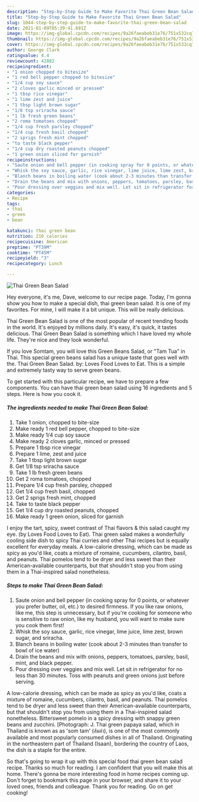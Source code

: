 ```yaml
---
description: "Step-by-Step Guide to Make Favorite Thai Green Bean Salad"
title: "Step-by-Step Guide to Make Favorite Thai Green Bean Salad"
slug: 1044-step-by-step-guide-to-make-favorite-thai-green-bean-salad
date: 2021-01-09T05:39:41.691Z
image: https://img-global.cpcdn.com/recipes/9a26faeabeb31e76/751x532cq70/thai-green-bean-salad-recipe-main-photo.jpg
thumbnail: https://img-global.cpcdn.com/recipes/9a26faeabeb31e76/751x532cq70/thai-green-bean-salad-recipe-main-photo.jpg
cover: https://img-global.cpcdn.com/recipes/9a26faeabeb31e76/751x532cq70/thai-green-bean-salad-recipe-main-photo.jpg
author: George Clark
ratingvalue: 4.4
reviewcount: 42882
recipeingredient:
- "1 onion chopped to bitesize"
- "1 red bell pepper chopped to bitesize"
- "1/4 cup soy sauce"
- "2 cloves garlic minced or pressed"
- "1 tbsp rice vinegar"
- "1 lime zest and juice"
- "1 tbsp light brown sugar"
- "1/8 tsp sriracha sauce"
- "1 lb fresh green beans"
- "2 roma tomatoes chopped"
- "1/4 cup fresh parsley chopped"
- "1/4 cup fresh basil chopped"
- "2 sprigs fresh mint chopped"
- "to taste black pepper"
- "1/4 cup dry roasted peanuts chopped"
- "1 green onion sliced for garnish"
recipeinstructions:
- "Saute onion and bell pepper (in cooking spray for 0 points, or whatever you prefer butter, oil, etc.) to desired firmness. If you like raw onions, like me, this step is unnecessary, but if you&#39;re cooking for someone who is sensitive to raw onion, like my husband, you will want to make sure you cook them first!"
- "Whisk the soy sauce, garlic, rice vinegar, lime juice, lime zest, brown sugar, and sriracha."
- "Blanch beans in boiling water (cook about 2-3 minutes than transfer to bowl of ice water)"
- "Drain the beans and mix with onions, peppers, tomatoes, parsley, basil, mint, and black pepper."
- "Pour dressing over veggies and mix well. Let sit in refrigerator for no less than 30 minutes. Toss with peanuts and green onions just before serving."
categories:
- Recipe
tags:
- thai
- green
- bean

katakunci: thai green bean 
nutrition: 210 calories
recipecuisine: American
preptime: "PT39M"
cooktime: "PT45M"
recipeyield: "3"
recipecategory: Lunch

---
```



![Thai Green Bean Salad](https://img-global.cpcdn.com/recipes/9a26faeabeb31e76/751x532cq70/thai-green-bean-salad-recipe-main-photo.jpg)

Hey everyone, it's me, Dave, welcome to our recipe page. Today, I'm gonna show you how to make a special dish, thai green bean salad. It is one of my favorites. For mine, I will make it a bit unique. This will be really delicious.

Thai Green Bean Salad is one of the most popular of recent trending foods in the world. It's enjoyed by millions daily. It's easy, it's quick, it tastes delicious. Thai Green Bean Salad is something which I have loved my whole life. They're nice and they look wonderful.

If you love Somtam, you will love this Green Beans Salad, or &#34;Tam Tua&#34; in Thai. This special green beans salad has a unique taste that goes well with the. Thai Green Bean Salad. by: Loves Food Loves to Eat. This is a simple and extremely tasty way to serve green beans.


To get started with this particular recipe, we have to prepare a few components. You can have thai green bean salad using 16 ingredients and 5 steps. Here is how you cook it.

<!--inarticleads1-->

##### The ingredients needed to make Thai Green Bean Salad:

1. Take 1 onion, chopped to bite-size
1. Make ready 1 red bell pepper, chopped to bite-size
1. Make ready 1/4 cup soy sauce
1. Make ready 2 cloves garlic, minced or pressed
1. Prepare 1 tbsp rice vinegar
1. Prepare 1 lime, zest and juice
1. Take 1 tbsp light brown sugar
1. Get 1/8 tsp sriracha sauce
1. Take 1 lb fresh green beans
1. Get 2 roma tomatoes, chopped
1. Prepare 1/4 cup fresh parsley, chopped
1. Get 1/4 cup fresh basil, chopped
1. Get 2 sprigs fresh mint, chopped
1. Take to taste black pepper
1. Get 1/4 cup dry roasted peanuts, chopped
1. Make ready 1 green onion, sliced for garnish


I enjoy the tart, spicy, sweet contrast of Thai flavors &amp; this salad caught my eye. (by Loves Food Loves to Eat). Thai green salad makes a wonderfully cooling side dish to spicy Thai curries and other Thai recipes but is equally excellent for everyday meals. A low-calorie dressing, which can be made as spicy as you&#39;d like, coats a mixture of romaine, cucumbers, cilantro, basil, and peanuts. Thai pomelos tend to be dryer and less sweet than their American-available counterparts, but that shouldn&#39;t stop you from using them in a Thai-inspired salad nonetheless. 

<!--inarticleads2-->

##### Steps to make Thai Green Bean Salad:

1. Saute onion and bell pepper (in cooking spray for 0 points, or whatever you prefer butter, oil, etc.) to desired firmness. If you like raw onions, like me, this step is unnecessary, but if you&#39;re cooking for someone who is sensitive to raw onion, like my husband, you will want to make sure you cook them first!
1. Whisk the soy sauce, garlic, rice vinegar, lime juice, lime zest, brown sugar, and sriracha.
1. Blanch beans in boiling water (cook about 2-3 minutes than transfer to bowl of ice water)
1. Drain the beans and mix with onions, peppers, tomatoes, parsley, basil, mint, and black pepper.
1. Pour dressing over veggies and mix well. Let sit in refrigerator for no less than 30 minutes. Toss with peanuts and green onions just before serving.


A low-calorie dressing, which can be made as spicy as you&#39;d like, coats a mixture of romaine, cucumbers, cilantro, basil, and peanuts. Thai pomelos tend to be dryer and less sweet than their American-available counterparts, but that shouldn&#39;t stop you from using them in a Thai-inspired salad nonetheless. Bittersweet pomelo in a spicy dressing with snappy green beans and zucchini. [Photograph: J. Thai green papaya salad, which in Thailand is known as as &#39;som tam&#39; (ส้มตำ), is one of the most commonly available and most popularly consumed dishes in all of Thailand. Originating in the northeastern part of Thailand (Isaan), bordering the country of Laos, the dish is a staple for the entire. 

So that's going to wrap it up with this special food thai green bean salad recipe. Thanks so much for reading. I am confident that you will make this at home. There's gonna be more interesting food in home recipes coming up. Don't forget to bookmark this page in your browser, and share it to your loved ones, friends and colleague. Thank you for reading. Go on get cooking!
